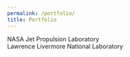 ```yaml
---
permalink: /portfolio/
title: Portfolio
---
```



NASA Jet Propulsion Laboratory  
Lawrence Livermore National Laboratory